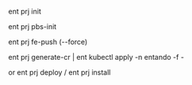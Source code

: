 ent prj init

ent prj pbs-init

ent prj fe-push (--force)

ent prj generate-cr | ent kubectl apply -n entando -f -

or ent prj deploy / ent prj install 

